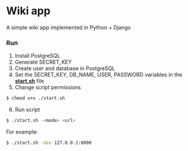 # Wiki app

A simple wiki app implemented in Python + Django

### Run

1. Install PostgreSQL
2. Generate SECRET_KEY
3. Create user and database in PostgreSQL
4. Set the SECRET_KEY, DB_NAME, USER, PASSWORD variables in the **[start.sh](start.sh)** file
5. Change script permissions

```bash
$ chmod u+x ./start.sh
```

6. Run script

```bash
$ ./start.sh -<mode> <url>
```

For example:

```bash
$ ./start.sh -dev 127.0.0.1:8000
```
